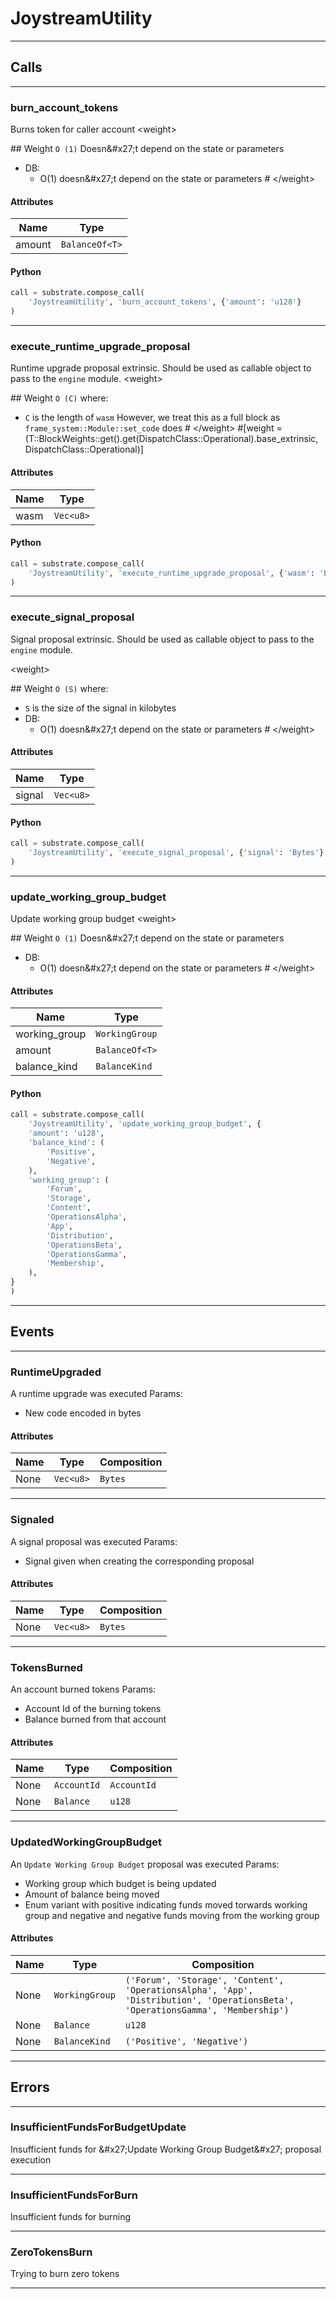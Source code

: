 
# JoystreamUtility

---------
## Calls

---------
### burn_account_tokens
Burns token for caller account
&lt;weight&gt;

\#\# Weight
`O (1)` Doesn&\#x27;t depend on the state or parameters
- DB:
   - O(1) doesn&\#x27;t depend on the state or parameters
\# &lt;/weight&gt;
#### Attributes
| Name | Type |
| -------- | -------- | 
| amount | `BalanceOf<T>` | 

#### Python
```python
call = substrate.compose_call(
    'JoystreamUtility', 'burn_account_tokens', {'amount': 'u128'}
)
```

---------
### execute_runtime_upgrade_proposal
Runtime upgrade proposal extrinsic.
Should be used as callable object to pass to the `engine` module.
&lt;weight&gt;

\#\# Weight
`O (C)` where:
- `C` is the length of `wasm`
However, we treat this as a full block as `frame_system::Module::set_code` does
\# &lt;/weight&gt;
\#[weight = (T::BlockWeights::get().get(DispatchClass::Operational).base_extrinsic, DispatchClass::Operational)]
#### Attributes
| Name | Type |
| -------- | -------- | 
| wasm | `Vec<u8>` | 

#### Python
```python
call = substrate.compose_call(
    'JoystreamUtility', 'execute_runtime_upgrade_proposal', {'wasm': 'Bytes'}
)
```

---------
### execute_signal_proposal
Signal proposal extrinsic. Should be used as callable object to pass to the `engine` module.

&lt;weight&gt;

\#\# Weight
`O (S)` where:
- `S` is the size of the signal in kilobytes
- DB:
   - O(1) doesn&\#x27;t depend on the state or parameters
\# &lt;/weight&gt;
#### Attributes
| Name | Type |
| -------- | -------- | 
| signal | `Vec<u8>` | 

#### Python
```python
call = substrate.compose_call(
    'JoystreamUtility', 'execute_signal_proposal', {'signal': 'Bytes'}
)
```

---------
### update_working_group_budget
Update working group budget
&lt;weight&gt;

\#\# Weight
`O (1)` Doesn&\#x27;t depend on the state or parameters
- DB:
   - O(1) doesn&\#x27;t depend on the state or parameters
\# &lt;/weight&gt;
#### Attributes
| Name | Type |
| -------- | -------- | 
| working_group | `WorkingGroup` | 
| amount | `BalanceOf<T>` | 
| balance_kind | `BalanceKind` | 

#### Python
```python
call = substrate.compose_call(
    'JoystreamUtility', 'update_working_group_budget', {
    'amount': 'u128',
    'balance_kind': (
        'Positive',
        'Negative',
    ),
    'working_group': (
        'Forum',
        'Storage',
        'Content',
        'OperationsAlpha',
        'App',
        'Distribution',
        'OperationsBeta',
        'OperationsGamma',
        'Membership',
    ),
}
)
```

---------
## Events

---------
### RuntimeUpgraded
A runtime upgrade was executed
Params:
- New code encoded in bytes
#### Attributes
| Name | Type | Composition
| -------- | -------- | -------- |
| None | `Vec<u8>` | ```Bytes```

---------
### Signaled
A signal proposal was executed
Params:
- Signal given when creating the corresponding proposal
#### Attributes
| Name | Type | Composition
| -------- | -------- | -------- |
| None | `Vec<u8>` | ```Bytes```

---------
### TokensBurned
An account burned tokens
Params:
- Account Id of the burning tokens
- Balance burned from that account
#### Attributes
| Name | Type | Composition
| -------- | -------- | -------- |
| None | `AccountId` | ```AccountId```
| None | `Balance` | ```u128```

---------
### UpdatedWorkingGroupBudget
An `Update Working Group Budget` proposal was executed
Params:
- Working group which budget is being updated
- Amount of balance being moved
- Enum variant with positive indicating funds moved torwards working group and negative
and negative funds moving from the working group
#### Attributes
| Name | Type | Composition
| -------- | -------- | -------- |
| None | `WorkingGroup` | ```('Forum', 'Storage', 'Content', 'OperationsAlpha', 'App', 'Distribution', 'OperationsBeta', 'OperationsGamma', 'Membership')```
| None | `Balance` | ```u128```
| None | `BalanceKind` | ```('Positive', 'Negative')```

---------
## Errors

---------
### InsufficientFundsForBudgetUpdate
Insufficient funds for &\#x27;Update Working Group Budget&\#x27; proposal execution

---------
### InsufficientFundsForBurn
Insufficient funds for burning

---------
### ZeroTokensBurn
Trying to burn zero tokens

---------